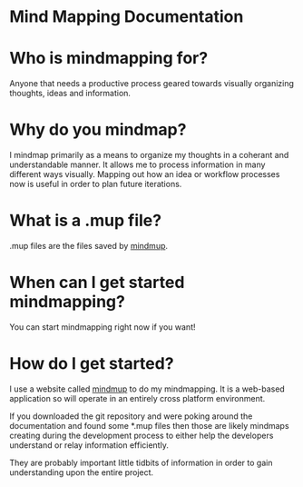 Mind Mapping Documentation
=====

Who is mindmapping for?
=====
Anyone that needs a productive process geared towards visually organizing thoughts, ideas and information.

Why do you mindmap?
=====
I mindmap primarily as a means to organize my thoughts in a coherant and understandable manner. It allows me to process information in many different ways visually. Mapping out how an idea or workflow processes now is useful in order to plan future iterations.

What is a .mup file?
=====
.mup files are the files saved by [mindmup](https://www.mindmup.com/).

When can I get started mindmapping?
=====
You can start mindmapping right now if you want!

How do I get started?
=====
I use a website called [mindmup](https://www.mindmup.com/) to do my mindmapping. It is a web-based application so will operate in an entirely cross platform environment.

If you downloaded the git repository and were poking around the documentation and found some *.mup files then those are likely mindmaps creating during the development process to either help the developers understand or relay information efficiently.

They are probably important little tidbits of information in order to gain understanding upon the entire project.